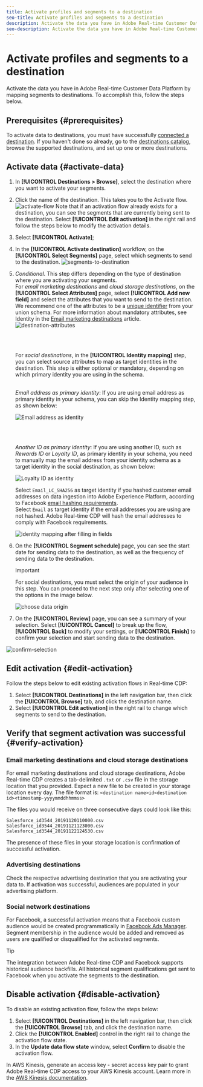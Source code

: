 ```yaml
---
title: Activate profiles and segments to a destination
seo-title: Activate profiles and segments to a destination
description: Activate the data you have in Adobe Real-time Customer Data Platform by mapping segments to destinations. To accomplish this, follow the steps below.
seo-description: Activate the data you have in Adobe Real-time Customer Data Platform by mapping segments to destinations. To accomplish this, follow the steps below.
---
```


# Activate profiles and segments to a destination

Activate the data you have in Adobe Real-time Customer Data Platform by mapping segments to destinations. To accomplish this, follow the steps below.

## Prerequisites {#prerequisites}

To activate data to destinations, you must have successfully [connected a destination](/help/rtcdp/destinations/assets/connect-destination.png). If you haven't done so already, go to the [destinations catalog](/help/rtcdp/destinations/destinations-catalog.md), browse the supported destinations, and set up one or more destinations.

## Activate data {#activate-data}

1. In **[!UICONTROL Destinations > Browse]**, select the destination where you want to activate your segments.
2. Click the name of the destination. This takes you to the Activate flow.
    ![activate-flow](/help/rtcdp/destinations/assets/activate-flow.png)
    Note that if an activation flow already exists for a destination, you can see the segments that are currently being sent to the destination. Select **[!UICONTROL Edit activation]** in the right rail and follow the steps below to modify the activation details.
3. Select **[!UICONTROL Activate]**;
4. In the **[!UICONTROL Activate destination]** workflow, on the **[!UICONTROL Select Segments]** page, select which segments to send to the destination.
    ![segments-to-destination](/help/rtcdp/destinations/assets/select-segments.png)
5. *Conditional*. This step differs depending on the type of destination where you are activating your segments. <br> For *email marketing destinations* and *cloud storage destinations*, on the **[!UICONTROL Select Attributes]** page, select **[!UICONTROL Add new field]** and select the attributes that you want to send to the destination.
   We recommend one of the attributes to be a [unique identifier](/help/rtcdp/destinations/email-marketing-destinations.md#identity) from your union schema. For more information about mandatory attributes, see Identity in the [Email marketing destinations](/help/rtcdp/destinations/email-marketing-destinations.md#identity) article. 
   ![destination-attributes](/help/rtcdp/destinations/assets/select-attributes-step.png)

    <br>&nbsp; 

   For *social destinations*, in the **[!UICONTROL Identity mapping]** step, you can select source attributes to map as target identities in the destination. This step is either optional or mandatory, depending on which primary identity you are using in the schema. <br>&nbsp; 

   *Email address as primary identity*: If you are using email address as primary identity in your schema, you can skip the Identity mapping step, as shown below:

   ![Email address as identity](/help/rtcdp/destinations/assets/email-as-identity.gif)

    <br>&nbsp; 

    *Another ID as primary identity*: If you are using another ID, such as *Rewards ID* or *Loyalty ID*, as primary identity in your schema, you need to manually map the email address from your identity schema as a target identity in the social destination, as shown below:

   ![Loyalty ID as identity](/help/rtcdp/destinations/assets/rewardsid-as-identity.gif)


   Select `Email_LC_SHA256` as target identity if you hashed customer email addresses on data ingestion into Adobe Experience Platform, according to Facebook [email hashing requirements](/help/rtcdp/destinations/facebook-destination.md#email-hashing-requirements). <br> Select `Email` as target identity if the email addresses you are using are not hashed. Adobe Real-time CDP will hash the email addresses to comply with Facebook requirements.
   
   ![identity mapping after filling in fields](/help/rtcdp/destinations/assets/identity-mapping.png)

6. On the **[!UICONTROL Segment schedule]** page, you can see the start date for sending data to the destination, as well as the frequency of sending data to the destination.

    >[!IMPORTANT]
    >
    >For social destinations, you must select the origin of your audience in this step. You can proceed to the next step only after selecting one of the options in the image below.

    ![choose data origin](/help/rtcdp/destinations/assets/choose-data-origin.png) 

7. On the **[!UICONTROL Review]** page, you can see a summary of your selection. Select **[!UICONTROL Cancel]** to break up the flow, **[!UICONTROL Back]** to modify your settings, or **[!UICONTROL Finish]** to confirm your selection and start sending data to the destination.

![confirm-selection](/help/rtcdp/destinations/assets/confirm-selection.png)

## Edit activation {#edit-activation}

Follow the steps below to edit existing activation flows in Real-time CDP: 

1. Select **[!UICONTROL Destinations]** in the left navigation bar, then click the **[!UICONTROL Browse]** tab, and click the destination name.
2. Select **[!UICONTROL Edit activation]** in the right rail to change which segments to send to the destination.

## Verify that segment activation was successful {#verify-activation}

### Email marketing destinations and cloud storage destinations

For email marketing destinations and cloud storage destinations, Adobe Real-time CDP creates a tab-delimited `.txt` or `.csv` file in the storage location that you provided. Expect a new file to be created in your storage location every day. The file format is:
`<destination name>id<destination id><timestamp-yyyymmddhhmmss>`

The files you would receive on three consecutive days could look like this:

```
Salesforce_id3544_20191120110000.csv
Salesforce_id3544_20191121123000.csv
Salesforce_id3544_20191122124530.csv
```

The presence of these files in your storage location is confirmation of successful activation.

### Advertising destinations

Check the respective advertising destination that you are activating your data to. If activation was successful, audiences are populated in your advertising platform.

### Social network destinations

For Facebook, a successful activation means that a Facebook custom audience would be created programmatically in [Facebook Ads Manager](https://www.facebook.com/adsmanager/manage/). Segment membership in the audience would be added and removed as users are qualified or disqualified for the activated segments.

>[!TIP]
>
>The integration between Adobe Real-time CDP and Facebook supports historical audience backfills. All historical segment qualifications get sent to Facebook when you activate the segments to the destination.

## Disable activation {#disable-activation}

To disable an existing activation flow, follow the steps below:

1. Select **[!UICONTROL Destinations]** in the left navigation bar, then click the **[!UICONTROL Browse]** tab, and click the destination name.
2. Click the **[!UICONTROL Enabled]** control in the right rail to change the activation flow state.
3. In the **Update data flow state** window, select **Confirm** to disable the activation flow.

In AWS Kinesis, generate an access key - secret access key pair to grant Adobe Real-time CDP access to your AWS Kinesis account. Learn more in the [AWS Kinesis documentation](https://docs.aws.amazon.com/IAM/latest/UserGuide/id_credentials_access-keys.html).